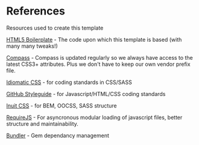# References

Resources used to create this template 

[HTML5 Boilerplate](http://html5boilerplate.com/) - The code upon which this template is based (with many many tweaks!)

[Compass](http://compass-style.org/) - Compass is updated regularly so we always have access to the latest CSS3+ attributes. Plus we don't have to keep our own vendor prefix file.

[Idiomatic CSS](https://github.com/necolas/idiomatic-css) - for coding standards in CSS/SASS

[GitHub Styleguide](https://github.com/styleguide) - for Javascript/HTML/CSS coding standards

[Inuit CSS](http://inuitcss.com/) - for BEM, OOCSS, SASS structure

[RequireJS](http://requirejs.org/) - For asyncronous modular loading of javascript files, better structure and maintainability.

[Bundler](http://bundler.io) - Gem dependancy management
